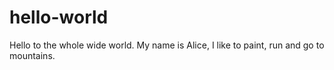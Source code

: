 # hello-world
Hello to the whole wide world. My name is Alice, I like to paint, run and go to mountains.
